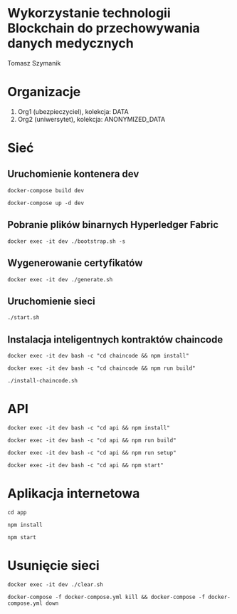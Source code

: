 # Wykorzystanie technologii Blockchain do przechowywania danych medycznych
Tomasz Szymanik

# Organizacje
1. Org1 (ubezpieczyciel), kolekcja: DATA
2. Org2 (uniwersytet), kolekcja: ANONYMIZED_DATA

# Sieć

## Uruchomienie kontenera dev
```shell
docker-compose build dev
```
```shell
docker-compose up -d dev
```

## Pobranie plików binarnych Hyperledger Fabric
```shell
docker exec -it dev ./bootstrap.sh -s
```

## Wygenerowanie certyfikatów
```shell
docker exec -it dev ./generate.sh
```

## Uruchomienie sieci
```shell
./start.sh
```

## Instalacja inteligentnych kontraktów chaincode
```shell
docker exec -it dev bash -c "cd chaincode && npm install"
```
```shell
docker exec -it dev bash -c "cd chaincode && npm run build"
```
```shell
./install-chaincode.sh
```


# API
```shell
docker exec -it dev bash -c "cd api && npm install"
```
```shell
docker exec -it dev bash -c "cd api && npm run build"
```
```shell
docker exec -it dev bash -c "cd api && npm run setup"
```
```shell
docker exec -it dev bash -c "cd api && npm start"
```


# Aplikacja internetowa
```shell
cd app
```
```shell
npm install
```
```shell
npm start
```


# Usunięcie sieci
```shell
docker exec -it dev ./clear.sh
```
```shell
docker-compose -f docker-compose.yml kill && docker-compose -f docker-compose.yml down
```
